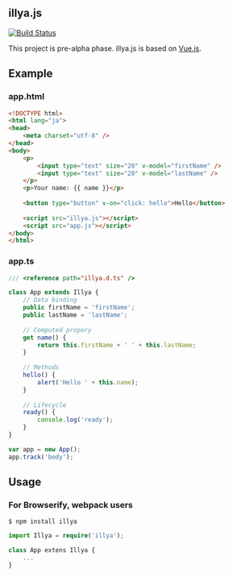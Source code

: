 illya.js
--------
[![Build Status](https://travis-ci.org/pine613/illyajs.svg?branch=master)](https://travis-ci.org/pine613/illyajs)

This project is pre-alpha phase.
illya.js is based on [Vue.js](https://github.com/yyx990803/vue).

## Example

### app.html
```html
<!DOCTYPE html>
<html lang="ja">
<head>
    <meta charset="utf-8" />
</head>
<body>
    <p>
        <input type="text" size="20" v-model="firstName" />
        <input type="text" size="20" v-model="lastName" />
    </p>
    <p>Your name: {{ name }}</p>
    
    <button type="button" v-on="click: hello">Hello</button>
    
    <script src="illya.js"></script>
    <script src="app.js"></script>
</body>
</html>
```

### app.ts
```ts
/// <reference path="illya.d.ts" />

class App extends Illya {
    // Data binding
    public firstName = 'firstName';
    public lastName = 'lastName';
    
    // Computed propery
    get name() {
        return this.firstName + ' ' + this.lastName;
    }
    
    // Methods
    hello() {
        alert('Hello ' + this.name);
    }
    
    // Lifecycle
    ready() {
        console.log('ready');
    }
}

var app = new App();
app.track('body');
```

## Usage
### For Browserify, webpack users

```
$ npm install illya
```

```ts
import Illya = require('illya');

class App extens Illya {
    ...
}
```